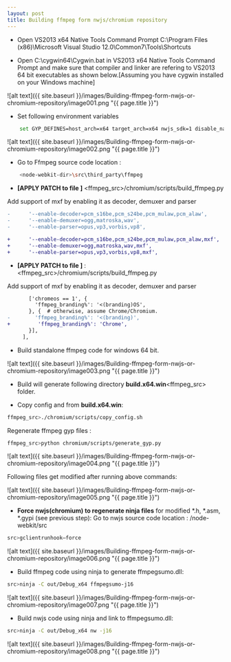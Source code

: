 ```yaml
---
layout: post
title: Building ffmpeg form nwjs/chromium repository
---
```


- Open VS2013 x64 Native Tools Command Prompt
C:\Program Files (x86)\Microsoft Visual Studio 12.0\Common7\Tools\Shortcuts

- Open C:\cygwin64\Cygwin.bat in VS2013 x64 Native Tools Command Prompt and make sure that compiler and linker are refering to VS2013 64 bit executables as shown below.[Assuming you have cygwin installed on your Windows machine]

![alt text]({{ site.baseurl }}/images/Building-ffmpeg-form-nwjs-or-chromium-repository/image001.png "{{ page.title }}")

- Set following environment variables

~~~~ bash
    set GYP_DEFINES=host_arch=x64 target_arch=x64 nwjs_sdk=1 disable_nacl=0 proprietary_codecs=1 branding=Chrome
~~~~

![alt text]({{ site.baseurl }}/images/Building-ffmpeg-form-nwjs-or-chromium-repository/image002.png "{{ page.title }}")

- Go to Ffmpeg source code location : 

~~~~ bash
    <node-webkit-dir>\src\third_party\ffmpeg
~~~~

- **[APPLY PATCH to file ]** <ffmpeg_src>/chromium/scripts/build_ffmpeg.py

Add support of mxf by enabling it as decoder, demuxer and parser

~~~~diff
-      '--enable-decoder=pcm_s16be,pcm_s24be,pcm_mulaw,pcm_alaw',
-      '--enable-demuxer=ogg,matroska,wav',
-      '--enable-parser=opus,vp3,vorbis,vp8',

+      '--enable-decoder=pcm_s16be,pcm_s24be,pcm_mulaw,pcm_alaw,mxf',
+      '--enable-demuxer=ogg,matroska,wav,mxf',
+      '--enable-parser=opus,vp3,vorbis,vp8,mxf',
~~~~

- **[APPLY PATCH to file ]** : <ffmpeg_src>/chromium/scripts/build_ffmpeg.py

Add support of mxf by enabling it as decoder, demuxer and parser

~~~~diff    
       ['chromeos == 1', {
         'ffmpeg_branding%': '<(branding)OS',
       }, {  # otherwise, assume Chrome/Chromium.
-        'ffmpeg_branding%': '<(branding)',
+         'ffmpeg_branding%': 'Chrome',
       }],
     ],
~~~~


- Build standalone ffmpeg code for windows 64 bit.

![alt text]({{ site.baseurl }}/images/Building-ffmpeg-form-nwjs-or-chromium-repository/image003.png "{{ page.title }}")

- Build will generate following directory **build.x64.win**<ffmpeg_src> folder.

- Copy config and from **build.x64.win**:

~~~~ bash
ffmpeg_src>./chromium/scripts/copy_config.sh
~~~~

Regenerate ffmpeg gyp files :

~~~~ bash
ffmpeg_src>python chromium/scripts/generate_gyp.py
~~~~

![alt text]({{ site.baseurl }}/images/Building-ffmpeg-form-nwjs-or-chromium-repository/image004.png "{{ page.title }}")

Following files get modified after running above commands:

![alt text]({{ site.baseurl }}/images/Building-ffmpeg-form-nwjs-or-chromium-repository/image005.png "{{ page.title }}")


- **Force nwjs(chromium) to regenerate ninja files** for modified  *.h, *.asm, *.gypi (see previous step): 
  Go to nwjs source code location :  /node-webkit/src

~~~~ bash
src>gclientrunhook–force
~~~~

![alt text]({{ site.baseurl }}/images/Building-ffmpeg-form-nwjs-or-chromium-repository/image006.png "{{ page.title }}")


- Build ffmpeg code using ninja to generate ffmpegsumo.dll:

~~~~ bash
src>ninja -C out/Debug_x64 ffmpegsumo-j16
~~~~

![alt text]({{ site.baseurl }}/images/Building-ffmpeg-form-nwjs-or-chromium-repository/image007.png "{{ page.title }}")


- Build nwjs code using ninja and link to ffmpegsumo.dll:

~~~~ bash
src>ninja -C out/Debug_x64 nw -j16
~~~~

![alt text]({{ site.baseurl }}/images/Building-ffmpeg-form-nwjs-or-chromium-repository/image008.png "{{ page.title }}")